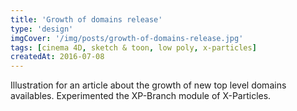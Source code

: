 ```yaml
---
title: 'Growth of domains release'
type: 'design'
imgCover: '/img/posts/growth-of-domains-release.jpg'
tags: [cinema 4D, sketch & toon, low poly, x-particles]
createdAt: 2016-07-08
---
```


Illustration for an article about the growth of new top level domains availables. Experimented the XP-Branch module of X-Particles.
<!--more-->
